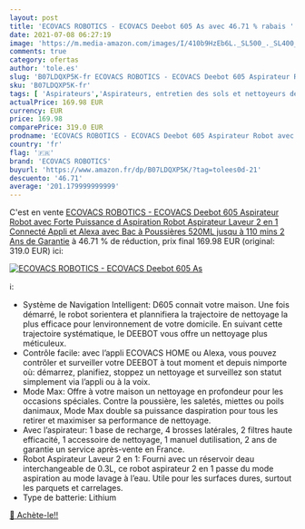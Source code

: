 ```yaml
---
layout: post
title: 'ECOVACS ROBOTICS - ECOVACS Deebot 605 As avec 46.71 % rabais '
date: 2021-07-08 06:27:19
image: 'https://m.media-amazon.com/images/I/410b9HzEb6L._SL500_._SL400_.jpg'
comments: true
category: ofertas
author: 'tole.es'
slug: 'B07LDQXP5K-fr ECOVACS ROBOTICS - ECOVACS Deebot 605 Aspirateur Robot...'
sku: 'B07LDQXP5K-fr'
tags: [ 'Aspirateurs','Aspirateurs, entretien des sols et nettoyeurs de vitres','Cuisine et Maison','Robots aspirateurs','ecovacs robotics', ]
actualPrice: 169.98 EUR
currency: EUR
price: 169.98
comparePrice: 319.0 EUR
prodname: 'ECOVACS ROBOTICS - ECOVACS Deebot 605 Aspirateur Robot avec Forte Puissance d Aspiration  Robot Aspirateur Laveur 2 en 1  Connecté Appli et Alexa  avec Bac à Poussières 520ML  jusqu à 110 mins  2 Ans de Garantie'
country: 'fr'
flag: '🇫🇷'
brand: 'ECOVACS ROBOTICS'
buyurl: 'https://www.amazon.fr/dp/B07LDQXP5K/?tag=tolees0d-21'
descuento: '46.71'
average: '201.179999999999'
---
```


C'est en vente [ECOVACS ROBOTICS - ECOVACS Deebot 605 Aspirateur Robot avec Forte Puissance d Aspiration  Robot Aspirateur Laveur 2 en 1  Connecté Appli et Alexa  avec Bac à Poussières 520ML  jusqu à 110 mins  2 Ans de Garantie](https://www.amazon.fr/dp/B07LDQXP5K/?tag=tolees0d-21)  à  46.71 % de réduction, prix final  169.98 EUR (original: 319.0 EUR) ici:

[![ECOVACS ROBOTICS - ECOVACS Deebot 605 As](https://m.media-amazon.com/images/I/410b9HzEb6L._SL500_._SL400_.jpg)](https://www.amazon.fr/dp/B07LDQXP5K/?tag=tolees0d-21)

ℹ️:

- Système de Navigation Intelligent: D605 connait votre maison. Une fois démarré, le robot sorientera et plannifiera la trajectoire de nettoyage la plus efficace pour lenvironnement de votre domicile. En suivant cette trajectoire systématique, le DEEBOT vous offre un nettoyage plus méticuleux.
- Contrôle facile: avec l’appli ECOVACS HOME ou Alexa, vous pouvez contrôler et surveiller votre DEEBOT à tout moment et depuis nimporte où: démarrez, planifiez, stoppez un nettoyage et surveillez son statut simplement via l’appli ou à la voix.
- Mode Max: Offre à votre maison un nettoyage en profondeur pour les occasions spéciales. Contre la poussière, les saletés, miettes ou poils danimaux, Mode Max double sa puissance daspiration pour tous les retirer et maximiser sa performance de nettoyage.
- Avec l’aspirateur: 1 base de recharge, 4 brosses latérales, 2 filtres haute efficacité, 1 accessoire de nettoyage, 1 manuel dutilisation, 2 ans de garantie un service après-vente en France.
- Robot Aspirateur Laveur 2 en 1: Fourni avec un réservoir deau interchangeable de 0.3L, ce robot aspirateur 2 en 1 passe du mode aspiration au mode lavage à l’eau. Utile pour les surfaces dures, surtout les parquets et carrelages.
- Type de batterie: Lithium

[🛒 Achète-le!!](https://www.amazon.fr/dp/B07LDQXP5K/?tag=tolees0d-21)
